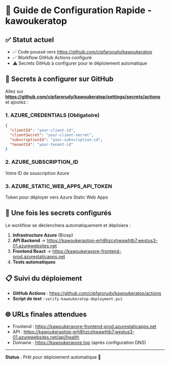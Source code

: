 # 🚀 Guide de Configuration Rapide - kawoukeratop

## ✅ Statut actuel

- ✅ Code poussé vers https://github.com/cipfarorudy/kawoukeratop
- ✅ Workflow GitHub Actions configuré 
- ⚠️ Secrets GitHub à configurer pour le déploiement automatique

## 🔐 Secrets à configurer sur GitHub

Allez sur **https://github.com/cipfarorudy/kawoukeratop/settings/secrets/actions** et ajoutez :

### 1. AZURE_CREDENTIALS (Obligatoire)
```json
{
  "clientId": "your-client-id",
  "clientSecret": "your-client-secret",
  "subscriptionId": "your-subscription-id", 
  "tenantId": "your-tenant-id"
}
```

### 2. AZURE_SUBSCRIPTION_ID
Votre ID de souscription Azure

### 3. AZURE_STATIC_WEB_APPS_API_TOKEN
Token pour déployer vers Azure Static Web Apps

## 🎯 Une fois les secrets configurés

Le workflow se déclenchera automatiquement et déploiera :

1. **Infrastructure Azure** (Bicep)
2. **API Backend** → https://kawoukeraotop-erh8hzcxhwawhtb7.westus3-01.azurewebsites.net
3. **Frontend React** → https://kawoukeravore-frontend-prod.azurestaticapps.net
4. **Tests automatiques**

## 📋 Suivi du déploiement

- **GitHub Actions** : https://github.com/cipfarorudy/kawoukeratop/actions
- **Script de test** : `verify-kawoukeratop-deployment.ps1`

## 🌐 URLs finales attendues

- Frontend : https://kawoukeravore-frontend-prod.azurestaticapps.net
- API : https://kawoukeraotop-erh8hzcxhwawhtb7.westus3-01.azurewebsites.net/api/health
- Domaine : https://kawoukeravore.top (après configuration DNS)

---
**Status** : Prêt pour déploiement automatique 🚀
